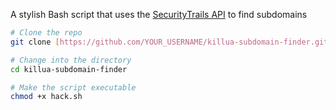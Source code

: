 A stylish Bash script that uses the [SecurityTrails API](https://securitytrails.com/corp/apidocs) to find subdomains

```bash
# Clone the repo
git clone [https://github.com/YOUR_USERNAME/killua-subdomain-finder.git](https://github.com/b1mo-10/subdomain-security-trails.git)

# Change into the directory
cd killua-subdomain-finder

# Make the script executable
chmod +x hack.sh
